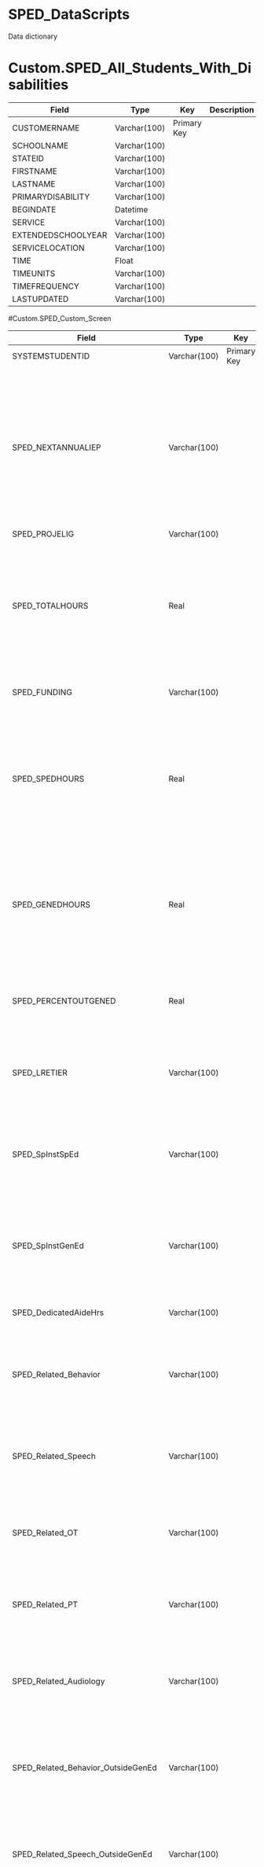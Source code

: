 # SPED_DataScripts
Data dictionary

# Custom.SPED_All_Students_With_Disabilities

| Field              | Type         | Key     | Description | Notes |
|--------------------|--------------|---------|-------------|-------|
| CUSTOMERNAME       | Varchar(100) | Primary Key |             |       |
| SCHOOLNAME         | Varchar(100) |  |             |       |
| STATEID            | Varchar(100) |  |             |       |
| FIRSTNAME          | Varchar(100) |  |             |       |
| LASTNAME           | Varchar(100) |  |             |       |
| PRIMARYDISABILITY  | Varchar(100) |  |             |       |
| BEGINDATE          | Datetime     |  |             |       |
| SERVICE            | Varchar(100) |  |             |       |
| EXTENDEDSCHOOLYEAR | Varchar(100) |  |             |       |
| SERVICELOCATION    | Varchar(100) |  |             |       |
| TIME               | Float        |  |             |       |
| TIMEUNITS          | Varchar(100) |  |             |       |
| TIMEFREQUENCY      | Varchar(100) |  |             |       |
| LASTUPDATED        | Varchar(100) |  |             |       |

#Custom.SPED_Custom_Screen

| Field              | Type         | Key     | Description | Notes |
|--------------------|--------------|---------|-------------|-------|
| SYSTEMSTUDENTID       | Varchar(100) | Primary Key |             |       |
| SPED_NEXTANNUALIEP         | Varchar(100) |  |This is the IEP End Date field in the SLED report, which is 364 days after the IEP beginning date. Should be the same as the "IEP End" column in SEDS - reflects when it's due in SEDS             |Next Annual IEP in PowerSchool       |
| SPED_PROJELIG            | Varchar(100) |  |             |       |
| SPED_TOTALHOURS          | Real |  |Represents ALL SPED hours (instruction support in Gen Ed and SPED settings, related services, and dedicated aide hours)             |Total Hours in PowerSchool       |
| SPED_FUNDING           | Varchar(100) |  |             |SPED Funding Level in PowerSchool       |
| SPED_SPEDHOURS  | Real |  | Represents total SPED hours outside of Gen Ed setting (instructional support in SPED settings (pullout), related services)            |SPED Hours in PowerSchool       |
| SPED_GENEDHOURS          | Real     |  |Represents total SPED hours inside of Gen Ed setting (instructional support in Gen Ed settings (push-in), related services)             |Gen Ed Hours in PowerSchool       |
| SPED_PERCENTOUTGENED            | Real |  |             |Total/32.5; Percent Outside Gen Ed Classroom (LRE %) in PowerSchool      |
| SPED_LRETIER | Varchar(100) |  |Tier A (80+% Gen Ed), Tier B (40-79% Gen Ed), Tier C (0-39% Gen Ed)               |Total/32.5; LRE Tier in PowerSchool    |
| SPED_SpInstSpEd    | Varchar(100) |  |Represents instructional support hours in SPED settings (not including related services)              |Kept in hours/week format; Hours of Specialized Instruction SpEd in PowerSchool      |
| SPED_SpInstGenEd               | Varchar(100)        |  |Represents instructional support hours in Gen Ed settings (not including related services)              |Kept in hours/week format; Hours of Specialized Instruction GenEd in PowerSchool       |
| SPED_DedicatedAideHrs          | Varchar(100) |  |             |Dedicated Aide Hours in PowerSchool       |
| SPED_Related_Behavior      | Varchar(100) |  |             |Keep in min/month format; Related Services - Behavior (hours) in PowerSchool       |
| SPED_Related_Speech        | Varchar(100) |  |             |Keep in min/month format; Related Services - Speech (hours) in PowerSchool       |
| SPED_Related_OT          | Varchar(100) |  |             |Keep in min/month format; Related Services - OT (hours) in PowerSchool      |
| SPED_Related_PT      | Varchar(100) |  |             |Keep in min/month format; Related Services - PT (hours) in PowerSchool     |
| SPED_Related_Audiology        | Varchar(100) |  |             |Keep in min/month format; Related Services - Audiology (hours) in PowerSchool     |
| SPED_Related_Behavior_OutsideGenEd      | Varchar(100) |  |             |Keep in min/month format; Related Services - Behavior, outside of Gen Ed setting       |
| SPED_Related_Speech_OutsideGenEd        | Varchar(100) |  |             |Keep in min/month format; Related Services - Speech, outside Gen Ed setting       |
| SPED_Related_OT_OutsideGenEd          | Varchar(100) |  |             |Keep in min/month format; Related Services - OT, outside Gen Ed setting      |
| SPED_Related_PT_OutsideGenEd      | Varchar(100) |  |             |Keep in min/month format; Related Services - PT, outside Gen Ed setting     |
| SPED_Related_Audiology_OutsideGenEd        | Varchar(100) |  |             |Keep in min/month format; Related Services - Audiology, outside Gen Ed setting     |
| SPED_Related_Behavior_GenEd      | Varchar(100) |  |             |Keep in min/month format; Related Services - Behavior, in Gen Ed setting       |
| SPED_Related_Speech_GenEd        | Varchar(100) |  |             |Keep in min/month format; Related Services - Speech, in Gen Ed setting       |
| SPED_Related_OT_GenEd          | Varchar(100) |  |             |Keep in min/month format; Related Services - OT, in Gen Ed setting     |
| SPED_Related_PT_GenEd      | Varchar(100) |  |             |Keep in min/month format; Related Services - PT, in Gen Ed setting |
| SPED_Related_Audiology_GenEd        | Varchar(100) |  |             |Keep in min/month format; Related Services - Audiology, in Gen Ed setting     |


# Custom.SPED_Special_Education_Roster

| Field              | Type         | Key     | Description | Notes |
|--------------------|--------------|---------|-------------|-------|
| USI      | Varchar(100) | Primary Key |             |       |
| FirstName         | Varchar(100) |  |             |       |
| LastName            | Varchar(100) |  |             |       |
| Gender          | Varchar(100) |  |             |       |
| DateofBirth           | Date |  |             |       |
| LEAname  | Varchar(100) |  |             |       |
| LEAType          | Varchar(100)     |  |             |       |
| SchoolName            | Varchar(100) |  |             |       |
| SchoolType | Varchar(100) |  |             |       |
| PrimaryDisability    | Varchar(100) |  |             |       |
| IEPBeginDate               | Varchar(100)        |  |             |       |
| IEPEndDate          | Varchar(100) |  |             | 364 days after beginning date       |
| total_hours_out_of_gen_ed_setting      | Real |  | Represents total SPED hours out of Gen Ed setting (instructional support in SPED settings (pullout), related services)            |       |
| total_hours_in_gen_ed_setting        | Real |  | Represents total SPED hours inside of Gen Ed setting (instructional support in Gen Ed settings (push-in), related services)             |       |
| dedicated_aide_hours            | Real |  |             |       |
| Total_Hours_Per_Week | Real |  |Represents ALL SPED hours (instruction support in Gen Ed and SPED settings, related services, and dedicated aide hours)             |       |
| Special_Education_Level    | Varchar(100) |  |             |       |
| Environment               | Varchar(2000)       |  |Measures LRE Tier              |*Is 2000 a typo?     |
| EligibilityDate          | Varchar(200) |  |             |       |
| ProjectedEligibilityDate      | Varchar(200) |  |             |       |
| LastUpdated        | Varchar(100) |  |             |       |
